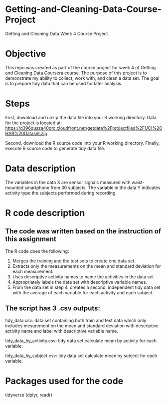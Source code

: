 # Getting-and-Cleaning-Data-Course-Project
Getting and Cleaning Data Week 4 Course Project

# Objective

This repo was created as part of the course project for week 4 of Getting and Cleaning Data Coursera course.
The purpose of this project is to demonstrate my ability to collect, work with, and clean a data set. The goal is to prepare tidy data that can be used for later analysis. 

# Steps

First, download and unzip the data file into your R working directory.
Data for the project is located at: https://d396qusza40orc.cloudfront.net/getdata%2Fprojectfiles%2FUCI%20HAR%20Dataset.zip

Second, download the R source code into your R working directory.
Finally, execute R source code to generate tidy data file.

# Data description

The variables in the data X are sensor signals measured with waist-mounted smartphone from 30 subjects. The variable in the data Y indicates activity type the subjects performed during recording.

# R code description
## The code was written based on the instruction of this assignment
The R code does the following:
1. Merges the training and the test sets to create one data set.
2. Extracts only the measurements on the mean and standard deviation for each measurement.
3. Uses descriptive activity names to name the activities in the data set
4. Appropriately labels the data set with descriptive variable names.
5. From the data set in step 4, creates a second, independent tidy data set with the average of each variable for each activity and each subject.

## The script has 3 .csv outputs:

tidy_data.csv: data set containing both train and test data which only includes mesurement on the mean and standard deviation with descriptive activity name and label with descriptive variable name. 

tidy_data_by_activity.csv: tidy data set calculate mean by activity for each variable.

tidy_data_by_subject.csv: tidy data set calculate mean by subject for each variable.

# Packages used for the code
tidyverse (dplyr, readr)

